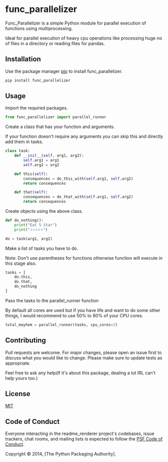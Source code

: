 # func_parallelizer

Func_Parallelizer is a simple Python module for parallel execution of functions using multiprocessing. 

Ideal for parallel execution of heavy cpu operations like processing huge no of files in a directory or reading files for pandas.
## Installation

Use the package manager [pip](https://pip.pypa.io/en/stable/) to install func_parallelizer.

```bash
pip install func_parallelizer
```

## Usage
Import the required packages.

```python
from func_parallelizer import parallel_runner
```

Create a class that has your function and arguments.

If your function doesn't require any arguments you can skip this and directly add them in tasks.

```python
class task:
    def __init__(self, arg1, arg2):
        self.arg1 = arg1
        self.arg2 = arg2

    def this(self):
        consequences = do_this_with(self.arg1, self.arg2)
        return consequences

    def that(self):
        consequences = do_that_with(self.arg1, self.arg2)
        return consequences
```

Create objects using the above class.

```python
def do_nothing():
    print("Eat 5 Star")
    print("⭐⭐⭐⭐⭐")

do = task(arg1, arg2)
```

Make a list of tasks you have to do.

Note: Don't use parentheses for functions otherwise function will execute in this stage also.

```python
tasks = [
    do.this,
    do.that,
    do_nothing
]
```

Pass the tasks to the parallel_runner function

By default all cores are used but if you have life and want to do some other things, I would recommend to use 50% to 80% of your CPU cores.
```python
total_mayhem = parallel_runner(tasks, cpu_cores=2)
```
## Contributing

Pull requests are welcome. For major changes, please open an issue first to discuss what you would like to change. Please make sure to update tests as appropriate.

Feel free to ask any help(If it's about this package, dealing a lot IRL can't help yours too.)

## License

[MIT](https://choosealicense.com/licenses/mit/)

## Code of Conduct

Everyone interacting in the readme_renderer project's codebases, issue trackers,
chat rooms, and mailing lists is expected to follow the [PSF Code of Conduct](https://github.com/pypa/.github/blob/main/CODE_OF_CONDUCT.md).

Copyright © 2014, [The Python Packaging Authority].
